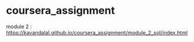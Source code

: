 # coursera_assignment

module 2 : https://kavandalal.github.io/coursera_assignment/module_2_sol/index.html
